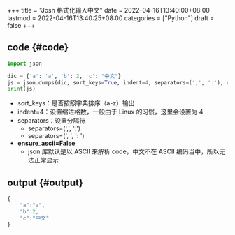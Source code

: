 +++
title = "Josn 格式化输入中文"
date = 2022-04-16T13:40:00+08:00
lastmod = 2022-04-16T13:40:25+08:00
categories = ["Python"]
draft = false
+++

## code {#code}

```python
import json

dic = {'a': 'a', 'b': 2, 'c': "中文"}
js = json.dumps(dic, sort_keys=True, indent=4, separators=(',', ':'), ensure_ascii=False)
print(js)
```

-   sort_keys：是否按照字典排序（a-z）输出
-   indent=4：设置缩进格数，一般由于 Linux 的习惯，这里会设置为 4
-   separators：设置分隔符
    -   separators=(',', ':')
    -   separators=(', ', ': ')
-   **ensure_ascii=False**
    -   json 库默认是以 ASCII 来解析 code，中文不在 ASCII 编码当中，所以无法正常显示


## output {#output}

```js
{
    "a":"a",
    "b":2,
    "c":"中文"
}
```